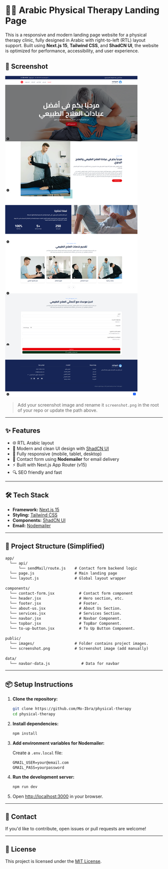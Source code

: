 
# 🧑‍⚕️ Arabic Physical Therapy Landing Page

This is a responsive and modern landing page website for a physical therapy clinic, fully designed in Arabic with right-to-left (RTL) layout support. Built using **Next.js 15**, **Tailwind CSS**, and **ShadCN UI**, the website is optimized for performance, accessibility, and user experience.

## 📸 Screenshot

![Screenshot](./public/screenshot.png)
> Add your screenshot image and rename it `screenshot.png` in the root of your repo or update the path above.

---

## ✨ Features

- 🌐 RTL Arabic layout
- 🎨 Modern and clean UI design with [ShadCN UI](https://ui.shadcn.com/)
- 📱 Fully responsive (mobile, tablet, desktop)
- 📩 Contact form using **Nodemailer** for email delivery
- ⚡ Built with Next.js App Router (v15)
- 🔍 SEO friendly and fast

---

## 🛠️ Tech Stack

- **Framework:** [Next.js 15](https://nextjs.org/)
- **Styling:** [Tailwind CSS](https://tailwindcss.com/)
- **Components:** [ShadCN UI](https://ui.shadcn.com/)
- **Email:** [Nodemailer](https://nodemailer.com/)

---

## 📂 Project Structure (Simplified)

```
app/
  └── api/
      └── sendMail/route.js    # Contact form backend logic
  └── page.js                  # Main landing page
  └── layout.js                # Global layout wrapper

components/
  └── contact-form.jsx           # Contact form component
  └── header.jsx                 # Hero section, etc.
  └── footer.jsx                 # Footer.
  └── about-us.jsx               # About Us Section.
  └── services.jsx               # Services Section.
  └── navbar.jsx                 # Navbar Component.
  └── topbar.jsx                 # TopBar Component.
  └── to-up-button.jsx           # To Up Button Component.

public/
  └── images/                  # Folder contains project images.
  └── screenshot.png           # Screenshot image (add manually)

data/
  └── navbar-data.js              # Data for navbar
```

---

## 📦 Setup Instructions

1. **Clone the repository:**

   ```bash
   git clone https://github.com/Mo-Ibra/physical-therapy
   cd physical-therapy
   ```

2. **Install dependencies:**

   ```bash
   npm install
   ```

3. **Add environment variables for Nodemailer:**

   Create a `.env.local` file:

   ```env
   GMAIL_USER=your@email.com
   GMAIL_PASS=yourpassword
   ```

4. **Run the development server:**

   ```bash
   npm run dev
   ```

5. Open [http://localhost:3000](http://localhost:3000) in your browser.

---

## 📧 Contact

If you'd like to contribute, open issues or pull requests are welcome!

---

## 📝 License

This project is licensed under the [MIT License](LICENSE).